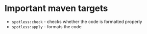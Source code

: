 
# Important maven targets

* `spotless:check` - checks whether the code is formatted properly
* `spotless:apply` - formats the code
